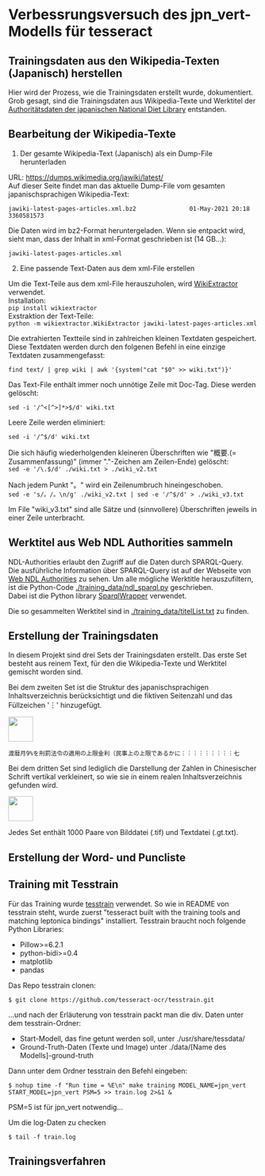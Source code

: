 # Verbessrungsversuch des jpn_vert-Modells für tesseract



## Trainingsdaten aus den Wikipedia-Texten (Japanisch) herstellen

Hier wird der Prozess, wie die Trainingsdaten erstellt wurde, dokumentiert.
Grob gesagt, sind die Trainingsdaten aus Wikipedia-Texte und Werktitel der [Authoritätsdaten der japanischen National Diet Library](https://id.ndl.go.jp/auth/ndla) entstanden.  


## Bearbeitung der Wikipedia-Texte

1. Der gesamte Wikipedia-Text (Japanisch) als ein Dump-File herunterladen  

URL: <https://dumps.wikimedia.org/jawiki/latest/>  
Auf dieser Seite findet man das aktuelle Dump-File vom gesamten japanischsprachigen Wikipedia-Text:  

`jawiki-latest-pages-articles.xml.bz2               01-May-2021 20:18          3360581573`

Die Daten wird im bz2-Format heruntergeladen. Wenn sie entpackt wird, sieht man, dass der Inhalt in xml-Format geschrieben ist (14 GB...):  

`jawiki-latest-pages-articles.xml`


2. Eine passende Text-Daten aus dem xml-File erstellen

Um die Text-Teile aus dem xml-File herauszuholen, wird [WikiExtractor](https://github.com/attardi/wikiextractor) verwendet.  
Installation:  
`pip install wikiextractor`  
Exstraktion der Text-Teile:  
`python -m wikiextractor.WikiExtractor jawiki-latest-pages-articles.xml`


Die extrahierten Textteile sind in zahlreichen kleinen Textdaten gespeichert. Diese Textdaten werden durch den folgenen Befehl in eine einzige Textdaten zusammengefasst:  

`find text/ | grep wiki | awk '{system("cat "$0" >> wiki.txt")}'`

Das Text-File enthält immer noch unnötige Zeile mit Doc-Tag. Diese werden gelöscht:  

`sed -i '/^<[^>]*>$/d' wiki.txt`  

Leere Zeile werden eliminiert:  

`sed -i '/^$/d' wiki.txt`

Die sich häufig wiederholgenden kleineren Überschriften wie "概要.(= Zusammenfassung)" (immer "."-Zeichen am Zeilen-Ende) gelöscht:  
`sed -e '/\.$/d' ./wiki.txt > ./wiki_v2.txt`

Nach jedem Punkt "。" wird ein Zeilenumbruch hineingeschoben.  
`sed -e 's/。/。\n/g' ./wiki_v2.txt | sed -e '/^$/d' > ./wiki_v3.txt`

Im File "wiki_v3.txt" sind alle Sätze und (sinnvollere) Überschriften jeweils in einer Zeile unterbracht. 

## Werktitel aus Web NDL Authorities sammeln

NDL-Authorities erlaubt den Zugriff auf die Daten durch SPARQL-Query.  
Die ausführliche Information über SPARQL-Query ist auf der Webseite von [Web NDL Authorities](https://id.ndl.go.jp/information/sparql/) zu sehen.
Um alle mögliche Werktitle herauszufiltern, ist die Python-Code [./training_data/ndl_sparql.py](https://github.com/NbtKmy/jpn_vert_improvement/blob/main/training_data/ndl_sparql.py) geschrieben.  
Dabei ist die Python library [SparqlWrapper](https://github.com/RDFLib/sparqlwrapper) verwendet.

Die so gesammelten Werktitel sind in [./training_data/titelList.txt](https://github.com/NbtKmy/jpn_vert_improvement/blob/main/training_data/titleList.txt) zu finden.


## Erstellung der Trainingsdaten
In diesem Projekt sind drei Sets der Trainingsdaten erstellt. 
Das erste Set besteht aus reinem Text, für den die Wikipedia-Texte und Werktitel gemischt worden sind. 

Bei dem zweiten Set ist die Struktur des japanischsprachigen Inhaltsverzeichnis berücksichtigt und die fiktiven Seitenzahl und das Füllzeichen '︙' hinzugefügt. 

<img src="https://nbtkmy.github.io/jpn_vert_improvement/presentation/89.png" width="50px">


```
渡暦月9%を刑罰法令の適用の上限金利（民事上の上限であるかに︙︙︙︙︙︙︙︙︙七
```


Bei dem dritten Set sind lediglich die Darstellung der Zahlen in Chinesischer Schrift vertikal verkleinert, so wie sie in einem realen Inhaltsverzeichnis gefunden wird.

<img src="https://nbtkmy.github.io/jpn_vert_improvement/presentation/57.png" width="50px">


Jedes Set enthält 1000 Paare von Bilddatei (.tif) und Textdatei (.gt.txt).  


## Erstellung der Word- und Puncliste



## Training mit Tesstrain
Für das Training wurde [tesstrain](https://github.com/tesseract-ocr/tesstrain) verwendet. 
So wie in README von tesstrain steht, wurde zuerst "tesseract built with the training tools and matching leptonica bindings" installiert.
Tesstrain braucht noch folgende Python Libraries:

* Pillow>=6.2.1
* python-bidi>=0.4
* matplotlib
* pandas

Das Repo tesstrain clonen:

`$ git clone https://github.com/tesseract-ocr/tesstrain.git`

...und nach der Erläuterung von tesstrain packt man die div. Daten unter dem tesstrain-Ordner:

* Start-Modell, das fine getunt werden soll, unter ./usr/share/tessdata/
* Ground-Truth-Daten (Texte und Image) unter ./data/[Name des Modells]-ground-truth

Dann unter dem Ordner tesstrain den Befehl eingeben:

`$ nohup time -f "Run time = %E\n" make training MODEL_NAME=jpn_vert START_MODEL=jpn_vert PSM=5 >> train.log 2>&1 &`

PSM=5 ist für jpn_vert notwendig...

Um die log-Daten zu checken

`$ tail -f train.log`

## Trainingsverfahren



